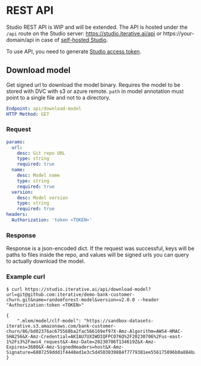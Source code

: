# REST API

Studio REST API is WIP and will be extended. The API is hosted under the `/api`
route on the Studio server: https://studio.iterative.ai/api or
https://your-domain/api in case of
[self-hosted Studio](/doc/studio/self-hosting/installation).

To use API, you need to generate
[Studio access token](/doc/studio/user-guide/account-management#studio-access-token).

## Download model

Get signed url to download the model binary. Requires the model to be stored
with DVC with s3 or azure remote. `path` in model annotation must point to a
single file and not to a directory.

```yaml
Endpoint: api/download-model
HTTP Method: GET
```

### Request

```yaml
params:
  url:
    desc: Git repo URL
    type: string
    required: true
  name:
    desc: Model name
    type: string
    required: true
  version:
    desc: Model version
    type: string
    required: true
headers:
  Authorization: 'token <TOKEN>'
```

### Response

Response is a json-encoded dict. If the request was successful, keys will be
paths to files inside the repo, and values will be signed urls you can query to
actually download the model.

### Example curl

```
$ curl https://studio.iterative.ai/api/download-model?url=git@github.com:iterative/demo-bank-customer-churn.git&name=randomforest-model&version=v2.0.0 --header "Authorization:token <TOKEN>"

{
    ".mlem/model/clf-model": "https://sandbox-datasets-iterative.s3.amazonaws.com/bank-customer-churn/86/bd02376ac675568ba2fac566169ef9?X-Amz-Algorithm=AWS4-HMAC-SHA256&X-Amz-Credential=AKIAU7UXIWDIQFPCO76Q%2F20230706%2Fus-east-1%2Fs3%2Faws4_request&X-Amz-Date=20230706T134619Z&X-Amz-Expires=3600&X-Amz-SignedHeaders=host&X-Amz-Signature=6807259ddd1f4448ed1e3c5d4503039884f7779381ee556175096b0a884ba1a6"
}
```
